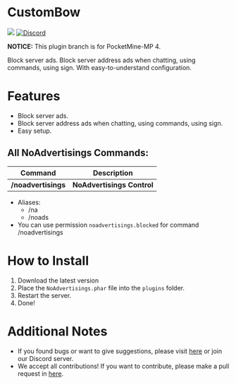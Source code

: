 # CustomBow

<a href="https://poggit.pmmp.io/p/NoAdvertisings"><img src="https://poggit.pmmp.io/shield.dl.total/NoAdvertisings"></a>
[![Discord](https://img.shields.io/discord/869130615851745281.svg?label=&logo=discord&logoColor=ffffff&color=7389D8&labelColor=6A7EC2)](https://discord.gg/YYquESwF)

**NOTICE:** This plugin branch is for PocketMine-MP 4.

Block server ads.
Block server address ads when chatting, using commands, using sign.
With easy-to-understand configuration.

# Features
- Block server ads.
- Block server address ads when chatting, using commands, using sign.
- Easy setup.

## All NoAdvertisings Commands:

| **Command** | **Description** |
| --- | --- |
| **/noadvertisings** | **NoAdvertisings Control** |
- Aliases:
  - /na
  - /noads
- You can use permission `noadvertisings.blocked` for command /noadvertisings

# How to Install

1. Download the latest version
2. Place the `NoAdvertisings.phar` file into the `plugins` folder.
3. Restart the server.
4. Done!

# Additional Notes

- If you found bugs or want to give suggestions, please visit <a href="https://github.com/Eric-pm-pl/NoAdvertisings/issues">here</a> or join our Discord server.
- We accept all contributions! If you want to contribute, please make a pull request in <a href="https://github.com/Eric-pm-pl/NoAdvertisings/pulls">here</a>.
